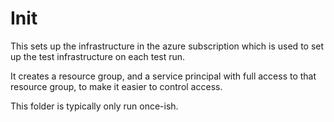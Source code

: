 # Init

This sets up the infrastructure in the azure subscription which is used to set up the test infrastructure on each test run.

It creates a resource group, and a service principal with full access to that resource group, to make it easier to control access.

This folder is typically only run once-ish.